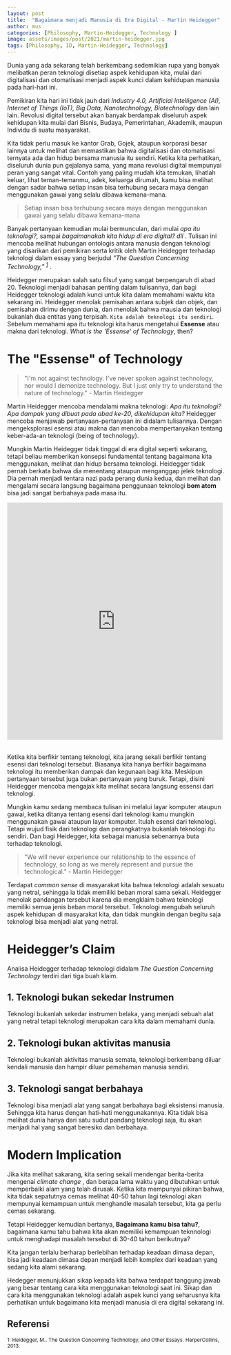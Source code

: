 ```yaml
---
layout: post
title:  "Bagaimana menjadi Manusia di Era Digital - Martin Heidegger"
author: mus
categories: [Philosophy, Martin-Heidegger, Technology ]
image: assets/images/post/2021/martin-heidegger.jpg
tags: [Philosophy, ID, Martin-Heidegger, Technology]
---
```


Dunia yang ada sekarang telah berkembang sedemikian rupa yang banyak melibatkan peran teknologi disetiap aspek kehidupan kita, mulai dari digitalisasi dan otomatisasi menjadi aspek kunci dalam kehidupan manusia pada hari-hari ini.

Pemikiran kita hari ini tidak jauh dari *Industry 4.0, Artificial Intelligence (AI), Internet of Things (IoT), Big Data, Nanotechnology, Biotechnology* dan lain lain. Revolusi digital tersebut akan banyak berdampak diseluruh aspek kehidupan kita mulai dari Bisnis, Budaya, Pemerintahan, Akademik, maupun Individu di suatu masyarakat.

Kita tidak perlu masuk ke kantor Grab, Gojek, ataupun korporasi besar lainnya untuk melihat dan memastikan bahwa digitalisasi dan otomatisasi ternyata ada dan hidup bersama manusia itu sendiri. Ketika kita perhatikan, diseluruh dunia pun gejalanya sama, yang mana revolusi digital mempunyai peran yang sangat vital. Contoh yang paling mudah kita temukan, lihatlah keluar, lihat teman-temanmu, adek, keluarga dirumah, kamu bisa melihat dengan sadar bahwa setiap insan bisa terhubung secara maya dengan menggunakan gawai yang selalu dibawa kemana-mana.

>Setiap insan bisa terhubung secara maya 
dengan menggunakan gawai yang selalu dibawa kemana-mana

Banyak pertanyaan kemudian mulai bermunculan, dari mulai *apa itu teknologi?,* sampai *bagaimanakah kita hidup di era digital? dll* . Tulisan ini mencoba melihat hubungan ontologis antara manusia dengan teknologi yang disarikan dari pemikiran serta kritik oleh Martin Heidegger terhadap teknologi dalam essay yang berjudul *"The Question Concerning Technology,"* <sup>[1](#foot1)</sup> .

Heidegger merupakan salah satu filsuf yang sangat berpengaruh di abad 20. Teknologi menjadi bahasan penting dalam tulisannya, dan bagi Heidegger teknologi adalah kunci untuk kita dalam memahami waktu kita sekarang ini. Heidegger menolak pemisahan antara subjek dan objek, dan pemisahan dirimu dengan dunia, dan menolak bahwa mausia dan teknologi bukanlah dua entitas yang terpisah. `Kita adalah teknologi itu sendiri`. Sebelum memahami apa itu teknologi kita harus mengetahui **Essense** atau makna dari teknologi. *What is the 'Essense' of Technology*, then?

# The "Essense" of Technology

>"I'm not against technology. I've never spoken against technology, nor would I demonize technology. But I just only try to understand the nature of technology." - Martin Heidegger

Martin Heidegger mencoba mendalami makna teknologi: *Apa itu teknologi?* *Apa dampak yang dibuat pada abad ke-20, dikehidupan kita?* Heidegger mencoba menjawab pertanyaan-pertanyaan ini didalam tulisannya. Dengan mengeksplorasi esensi atau makna dan mencoba mempertanyakan tentang keber-ada-an teknologi (being of technology).

Mungkin Martin Heidegger tidak tinggal di era digital seperti sekarang, tetapi beliau memberikan konsepsi fundamental tentang bagaimana kita menggunakan, melihat dan hidup bersama teknologi. Heidegger tidak pernah berkata bahwa dia menentang ataupun menganggap jelek teknologi. Dia pernah menjadi tentara nazi pada perang dunia kedua, dan melihat dan mengalami secara langsung bagaimana penggunaan teknologi **bom atom** bisa jadi sangat berbahaya pada masa itu.

<iframe src="https://www.nytimes.com/svc/oembed/html/?url=https%3A%2F%2Fwww.nytimes.com%2F2020%2F08%2F06%2Fworld%2Fasia%2Fhiroshima-nagasaki-japan-photos.html" scrolling="no" frameborder="0" allowtransparency="true" title="After Atomic Bombings, These Photographers Worked Under Mushroom Clouds" style="border:none;max-width:500px;min-width:300px;min-height:550px;display:block;width:100%;"></iframe><br>


Ketika kita berfikir tentang teknologi, kita jarang sekali berfikir tentang esensi dari teknologi tersebut. Biasanya kita hanya berfikir bagaimana teknologi itu memberikan dampak dan kegunaan bagi kita. Meskipun pertanyaan tersebut juga bukan pertanyaan yang buruk. Tetapi, disini Heidegger mencoba mengajak kita melihat secara langsung essensi dari teknologi. 

Mungkin kamu sedang membaca tulisan ini melalui layar komputer ataupun gawai, ketika ditanya tentang esensi dari teknologi kamu mungkin menggunakan gawai ataupun layar komputer. Itulah esensi dari teknologi. Tetapi wujud fisik dari teknologi dan perangkatnya bukanlah teknologi itu sendiri. Dan bagi Heidegger, kita sebagai manusia sebenarnya buta terhadap teknologi.

> "We will never experience our relationship to the essence of technology, so long as we
merely represent and pursue the technological." - Martin Heidegger

Terdapat *common sense* di masyarakat kita bahwa teknologi adalah sesuatu yang netral, sehingga ia tidak memiliki beban moral sama sekali. Heidegger menolak pandangan tersebut karena dia mengklaim bahwa teknologi memiliki semua jenis beban moral tersebut. Teknologi mengubah seluruh aspek kehidupan di masyarakat kita, dan tidak mungkin dengan begitu saja teknologi bisa menjadi alat yang netral. 

# Heidegger’s Claim
Analisa Heidegger terhadap teknologi didalam *The Question Concerning Technology* terdiri dari tiga buah klaim.

## 1. Teknologi bukan sekedar Instrumen
Teknologi bukanlah sekedar instrumen belaka, yang menjadi sebuah alat yang netral tetapi teknologi merupakan cara kita dalam memahami dunia. 

## 2. Teknologi bukan aktivitas manusia
Teknologi bukanlah aktivitas manusia semata, teknologi berkembang diluar kendali manusia dan hampir diluar pemahaman manusia sendiri. 

## 3. Teknologi sangat berbahaya
Teknologi bisa menjadi alat yang sangat berbahaya bagi eksistensi manusia. Sehingga kita harus dengan hati-hati menggunakannya. Kita tidak bisa melihat dunia hanya dari satu sudut pandang teknologi saja, itu akan menjadi hal yang sangat beresiko dan berbahaya.

# Modern Implication
Jika kita melihat sakarang, kita sering sekali mendengar berita-berita mengenai *climate change* , dan berapa lama waktu yang dibutuhkan untuk memperbaiki alam yang telah dirusak. Ketika kita mempunyai pikiran bahwa, kita tidak sepatutnya cemas melihat 40-50 tahun lagi teknologi akan mempunyai kemampuan untuk menghandle masalah tersebut, kita ga perlu cemas sekarang. 

Tetapi Heidegger kemudian bertanya, **Bagaimana kamu bisa tahu?**, bagaimana kamu tahu bahwa kita akan memiliki kemampuan teknnologi untuk menghadapi masalah tersebut di 30-40 tahun berikutnya? 

Kita jangan terlalu berharap berlebihan terhadap keadaan dimasa depan, bisa jadi keadaan dimasa depan menjadi lebih komplex dari keadaan yang sedang kita alami sekarang.

Hedegger menunjukkan sikap kepada kita bahwa terdapat tanggung jawab yang besar tentang cara kita menggunakan teknologi saat ini. Sikap dan cara kita menggunakan teknologi adalah aspek kunci yang seharusnya kita perhatikan untuk bagaimana kita menjadi manusia di era digital sekarang ini.


## Referensi
<small>
<a name="foot1">1</a>: Heidegger, M.. The Question Concerning Technology, and Other Essays. HarperCollins, 2013.
</small>



